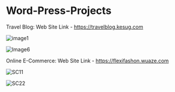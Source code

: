 # Word-Press-Projects
Travel Blog: Web Site Link - https://travelblog.kesug.com

![image1](https://github.com/Venkatesh771/Word-Press-Projects/assets/126060585/92919137-e1b6-4557-952c-3b12b7a15da9) 

![Image6](https://github.com/Venkatesh771/Word-Press-Projects/assets/126060585/efd72371-4aa5-44ac-ad37-ffda63ec9dcb)

Online E-Commerce: Web Site Link - https://flexifashon.wuaze.com

![SC11](https://github.com/Venkatesh771/Word-Press-Projects/assets/126060585/eb6167ba-8837-4a4a-a725-798cae9201f0)

![SC22](https://github.com/Venkatesh771/Word-Press-Projects/assets/126060585/dbfb03b4-21ca-4c9e-ad27-63e36d1e7723)



